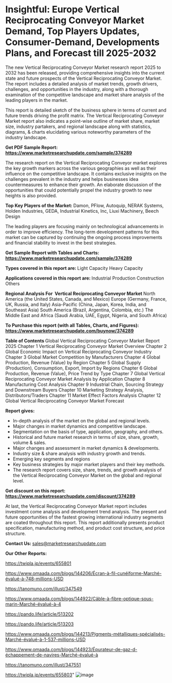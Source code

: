 # Insightful: Europe Vertical Reciprocating Conveyor Market Demand, Top Players Updates, Consumer-Demand, Developments Plans, and Forecast till 2025-2032

The new Vertical Reciprocating Conveyor Market research report 2025 to 2032 has been released, providing comprehensive insights into the current state and future prospects of the Vertical Reciprocating Conveyor Market. The report includes a detailed analysis of market trends, growth drivers, challenges, and opportunities in the industry, along with a thorough examination of the competitive landscape and market share analysis of the leading players in the market.

This report is detailed sketch of the business sphere in terms of current and future trends driving the profit matrix. The Vertical Reciprocating Conveyor Market report also indicates a point-wise outline of market share, market size, industry partakers, and regional landscape along with statistics, diagrams, &amp; charts elucidating various noteworthy parameters of the industry landscape.

<strong><b>Get PDF Sample Report: <a href=https://www.marketresearchupdate.com/sample/374289>https://www.marketresearchupdate.com/sample/374289</a></b></strong>

The research report on the Vertical Reciprocating Conveyor market explores the key growth markers across the various geographies as well as their influence on the competitive landscape. It contains exclusive insights on the challenges prevalent in the industry and helps businesses idea countermeasures to enhance their growth. An elaborate discussion of the opportunities that could potentially propel the industry growth to new heights is also provided.

<strong><b>Top Key Players of the Market:
</b></strong>Damon, PFlow, Autoquip, NERAK Systems, Holden Industries, GEDA, Industrial Kinetics, Inc, Liuxi Machinery, Beech Design<strong><b>
</b></strong>

The leading players are focusing mainly on technological advancements in order to improve efficiency. The long-term development patterns for this market can be captured by continuing the ongoing process improvements and financial stability to invest in the best strategies.

<strong><b>Get Sample Report with Tables and Charts: <a href=https://www.marketresearchupdate.com/sample/374289>https://www.marketresearchupdate.com/sample/374289</a></b></strong>

<strong><b>Types covered in this report are:
</b></strong>Light Capacity
Heavy Capacity<strong><b>
</b></strong>

<strong><b>Applications covered in this report are:
</b></strong>Industrial Production
Construction
Others<strong><b>
</b></strong>

<strong><b>Regional Analysis For  Vertical Reciprocating Conveyor Market</b></strong><strong><b>
</b></strong>North America (the United States, Canada, and Mexico)
Europe (Germany, France, UK, Russia, and Italy)
Asia-Pacific (China, Japan, Korea, India, and Southeast Asia)
South America (Brazil, Argentina, Colombia, etc.)
The Middle East and Africa (Saudi Arabia, UAE, Egypt, Nigeria, and South Africa)

<strong><b>To Purchase this report (with all Tables, Charts, and Figures): <a href=https://www.marketresearchupdate.com/buynow/374289>https://www.marketresearchupdate.com/buynow/374289</a></b></strong>

<strong><b>Table of Contents</b></strong><strong><b>
</b></strong>Global Vertical Reciprocating Conveyor Market Report 2025
Chapter 1 Vertical Reciprocating Conveyor Market Overview
Chapter 2 Global Economic Impact on Vertical Reciprocating Conveyor Industry
Chapter 3 Global Market Competition by Manufacturers
Chapter 4 Global Production, Revenue (Value) by Region
Chapter 5 Global Supply (Production), Consumption, Export, Import by Regions
Chapter 6 Global Production, Revenue (Value), Price Trend by Type
Chapter 7 Global Vertical Reciprocating Conveyor Market Analysis by Application
Chapter 8 Manufacturing Cost Analysis
Chapter 9 Industrial Chain, Sourcing Strategy and Downstream Buyers
Chapter 10 Marketing Strategy Analysis, Distributors/Traders
Chapter 11 Market Effect Factors Analysis
Chapter 12 Global Vertical Reciprocating Conveyor Market Forecast

<strong><b>Report gives:</b></strong>

- In-depth analysis of the market on the global and regional levels.
- Major changes in market dynamics and competitive landscape.
- Segmentation on the basis of type, application, geography, and others.
- Historical and future market research in terms of size, share, growth, volume &amp; sales.
- Major changes and assessment in market dynamics &amp; developments.
- Industry size &amp; share analysis with industry growth and trends.
- Emerging key segments and regions
- Key business strategies by major market players and their key methods.
- The research report covers size, share, trends, and growth analysis of the Vertical Reciprocating Conveyor Market on the global and regional level.

<strong><b>Get discount on this report: <a href=https://www.marketresearchupdate.com/discount/374289>https://www.marketresearchupdate.com/discount/374289</a></b></strong>

At last, the Vertical Reciprocating Conveyor Market report includes investment come analysis and development trend analysis. The present and future opportunities of the fastest growing international industry segments are coated throughout this report. This report additionally presents product specification, manufacturing method, and product cost structure, and price structure.

<strong><b>Contact Us:
</b></strong>sales@marketresearchupdate.com

<strong>Our Other Reports:</strong>

<a href=https://twipla.jp/events/655801>https://twipla.jp/events/655801</a>

<a href=https://www.omaada.com/blogs/144206/Écran-à-fil-cunéiforme-Marché-évalué-à-748-millions-USD>https://www.omaada.com/blogs/144206/Écran-à-fil-cunéiforme-Marché-évalué-à-748-millions-USD</a>

<a href=https://tanomuno.com/illust/347549>https://tanomuno.com/illust/347549</a>

<a href=https://www.omaada.com/blogs/144922/Câble-à-fibre-optique-sous-marin-Marché-évalué-à-4>https://www.omaada.com/blogs/144922/Câble-à-fibre-optique-sous-marin-Marché-évalué-à-4</a>

<a href=https://pando.life/article/513202>https://pando.life/article/513202</a>

<a href=https://pando.life/article/513203>https://pando.life/article/513203</a>

<a href=https://www.omaada.com/blogs/144213/Pigments-métalliques-spécialisés-Marché-évalué-à-1-537-millions-USD>https://www.omaada.com/blogs/144213/Pigments-métalliques-spécialisés-Marché-évalué-à-1-537-millions-USD</a>

<a href=https://www.omaada.com/blogs/144923/Épurateur-de-gaz-d-échappement-de-navires-Marché-évalué-à>https://www.omaada.com/blogs/144923/Épurateur-de-gaz-d-échappement-de-navires-Marché-évalué-à</a>

<a href=https://tanomuno.com/illust/347551>https://tanomuno.com/illust/347551</a>

<a href=https://twipla.jp/events/655803>https://twipla.jp/events/655803</a>"
![image](https://github.com/user-attachments/assets/27e0814d-68b5-4f60-abda-779ad16a2401)
